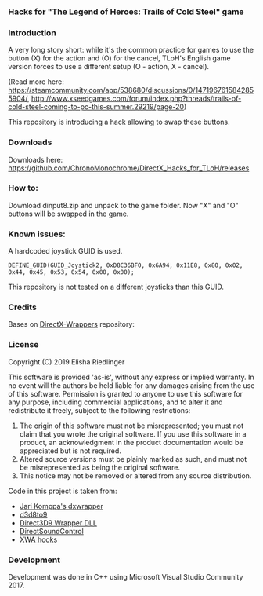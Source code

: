 ### Hacks for "The Legend of Heroes: Trails of Cold Steel" game

### Introduction

A very long story short: while it's the common practice for games to use the button (X) for the
action and (O) for the cancel, TLoH's English game version forces to use a different setup
(O - action, X - cancel).

(Read more here: https://steamcommunity.com/app/538680/discussions/0/1471967615842855904/, http://www.xseedgames.com/forum/index.php?threads/trails-of-cold-steel-coming-to-pc-this-summer.29219/page-20)

This repository is introducing a hack allowing to swap these buttons.

### Downloads

Downloads here: https://github.com/ChronoMonochrome/DirectX_Hacks_for_TLoH/releases

### How to:

Download dinput8.zip and unpack to the game folder.
Now "X" and "O" buttons will be swapped in the game.

### Known issues:

A hardcoded joystick GUID is used.
```
DEFINE_GUID(GUID_Joystick2, 0xD8C36BF0, 0x6A94, 0x11E8, 0x80, 0x02, 0x44, 0x45, 0x53, 0x54, 0x00, 0x00);
```

This repository is not tested on a different joysticks than this GUID.

### Credits
Bases on [DirectX-Wrappers](https://github.com/elishacloud/DirectX-Wrappers) repository:

### License

Copyright (C) 2019 Elisha Riedlinger

This software is  provided 'as-is', without any express  or implied  warranty. In no event will the
authors be held liable for any damages arising from the use of this software.
Permission  is granted  to anyone  to use  this software  for  any  purpose,  including  commercial
applications, and to alter it and redistribute it freely, subject to the following restrictions:

   1. The origin of this software must not be misrepresented; you must not claim that you  wrote the
      original  software. If you use this  software  in a product, an  acknowledgment in the product
      documentation would be appreciated but is not required.
   2. Altered source versions must  be plainly  marked as such, and  must not be  misrepresented  as
      being the original software.
   3. This notice may not be removed or altered from any source distribution.

Code in this project is taken from:
- [Jari Komppa's dxwrapper](https://github.com/jarikomppa/dxwrapper)
- [d3d8to9](https://github.com/crosire/d3d8to9)
- [Direct3D9 Wrapper DLL](https://gist.github.com/shaunlebron/3854bf4eec5bec297907)
- [DirectSoundControl](https://github.com/nRaecheR/DirectSoundControl)
- [XWA hooks](https://github.com/JeremyAnsel/xwa_hooks/tree/master/DInputLogger)

### Development

Development was done in C++ using Microsoft Visual Studio Community 2017.
